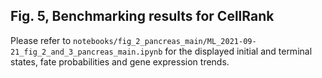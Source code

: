 Fig. 5, Benchmarking results for CellRank
---
Please refer to `notebooks/fig_2_pancreas_main/ML_2021-09-21_fig_2_and_3_pancreas_main.ipynb`
for the displayed initial and terminal states, fate probabilities and gene
expression trends. 
